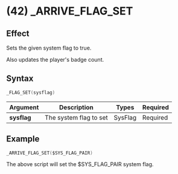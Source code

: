 # (42) _ARRIVE_FLAG_SET

## Effect

Sets the given system flag to true.

Also updates the player's badge count.

## Syntax

```c
_FLAG_SET(sysflag)
```

| Argument | Description | Types | Required |
| - | - | - | - |
| **sysflag** | The system flag to set | SysFlag | Required |

## Example

```c
_ARRIVE_FLAG_SET($SYS_FLAG_PAIR)
```

The above script will set the $SYS_FLAG_PAIR system flag.
